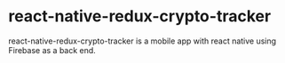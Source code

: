 # react-native-redux-crypto-tracker
react-native-redux-crypto-tracker is a mobile app with react native using Firebase as a back end.
